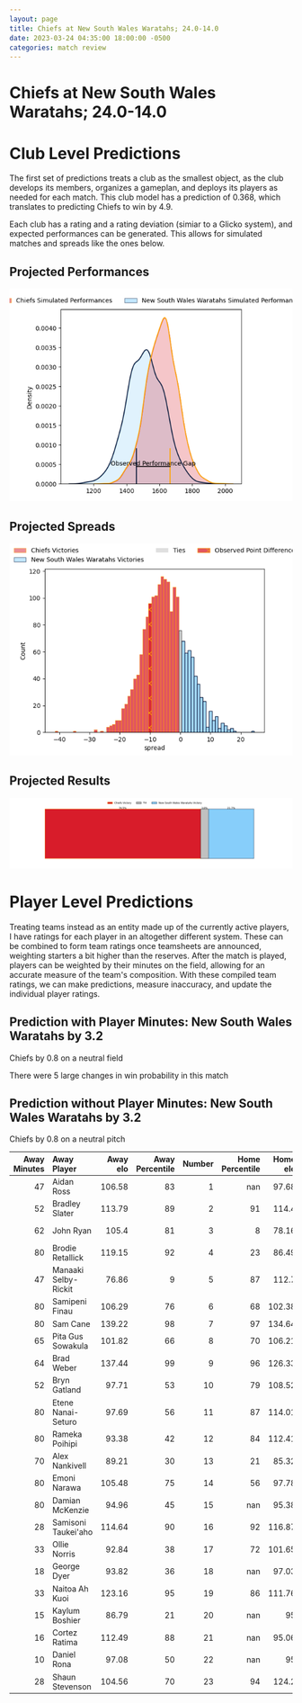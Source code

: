```yaml
---  
layout: page  
title: Chiefs at New South Wales Waratahs; 24.0-14.0  
date: 2023-03-24 04:35:00 18:00:00 -0500  
categories: match review  
---
```

# Chiefs at New South Wales Waratahs; 24.0-14.0

# Club Level Predictions


The first set of predictions treats a club as the smallest object, as the club develops its members, organizes a gameplan, and deploys its players as needed for each match. This club model has a prediction of 0.368, which translates to predicting Chiefs to win by 4.9.

Each club has a rating and a rating deviation (simiar to a Glicko system), and expected performances can be generated. This allows for simulated matches and spreads like the ones below.
## Projected Performances


![Projected Performances](plots/performances_2023-03-24-NewSouthWalesWaratahs-Chiefs.png)
## Projected Spreads


![Projected Spreads](plots/spreads_2023-03-24-NewSouthWalesWaratahs-Chiefs.png)
## Projected Results


![Projected Results](plots/resultbar_2023-03-24-NewSouthWalesWaratahs-Chiefs.png)
# Player Level Predictions


Treating teams instead as an entity made up of the currently active players, I have ratings for each player in an altogether different system. These can be combined to form team ratings once teamsheets are announced, weighting starters a bit higher than the reserves. After the match is played, players can be weighted by their minutes on the field, allowing for an accurate measure of the team's composition. With these compiled team ratings, we can make predictions, measure inaccuracy, and update the individual player ratings.
## Prediction with Player Minutes: New South Wales Waratahs by 3.2


Chiefs by 0.8 on a neutral field

There were 5 large changes in win probability in this match
## Prediction without Player Minutes: New South Wales Waratahs by 3.2


Chiefs by 0.8 on a neutral pitch



|   Away Minutes | Away Player          |   Away elo |   Away Percentile |   Number |   Home Percentile |   Home elo | Home Player          |   Home Minutes |
|---------------:|:---------------------|-----------:|------------------:|---------:|------------------:|-----------:|:---------------------|---------------:|
|             47 | Aidan Ross           |     106.58 |                83 |        1 |               nan |      97.68 | Tetera Faulkner      |             47 |
|             52 | Bradley Slater       |     113.79 |                89 |        2 |                91 |     114.4  | Dave Porecki         |             52 |
|             62 | John Ryan            |     105.4  |                81 |        3 |                 8 |      78.16 | Harry Johnson-Holmes |             52 |
|             80 | Brodie Retallick     |     119.15 |                92 |        4 |                23 |      86.49 | Jed Holloway         |             80 |
|             47 | Manaaki Selby-Rickit |      76.86 |                 9 |        5 |                87 |     112.7  | Ned Hanigan          |             77 |
|             80 | Samipeni Finau       |     106.29 |                76 |        6 |                68 |     102.38 | Lachlan Swinton      |             57 |
|             80 | Sam Cane             |     139.22 |                98 |        7 |                97 |     134.64 | Michael Hooper       |             80 |
|             65 | Pita Gus Sowakula    |     101.82 |                66 |        8 |                70 |     106.21 | Will Harris          |             80 |
|             64 | Brad Weber           |     137.44 |                99 |        9 |                96 |     126.33 | Jake Gordon          |             77 |
|             52 | Bryn Gatland         |      97.71 |                53 |       10 |                79 |     108.52 | Ben Donaldson        |             80 |
|             80 | Etene Nanai-Seturo   |      97.69 |                56 |       11 |                87 |     114.01 | Dylan Pietsch        |             66 |
|             80 | Rameka Poihipi       |      93.38 |                42 |       12 |                84 |     112.41 | Joey Walton          |             80 |
|             70 | Alex Nankivell       |      89.21 |                30 |       13 |                21 |      85.32 | Izaia Perese         |             80 |
|             80 | Emoni Narawa         |     105.48 |                75 |       14 |                56 |      97.78 | Mark Nawaqanitawase  |             80 |
|             80 | Damian McKenzie      |      94.96 |                45 |       15 |               nan |      95.38 | Ben Dowling          |             66 |
|             28 | Samisoni Taukei'aho  |     114.64 |                90 |       16 |                92 |     116.87 | Tolu Latu            |             28 |
|             33 | Ollie Norris         |      92.84 |                38 |       17 |                72 |     101.65 | Tom Lambert          |             33 |
|             18 | George Dyer          |      93.82 |                36 |       18 |               nan |      97.03 | Daniel Botha         |             28 |
|             33 | Naitoa Ah Kuoi       |     123.16 |                95 |       19 |                86 |     111.76 | Taleni Seu           |             23 |
|             15 | Kaylum Boshier       |      86.79 |                21 |       20 |               nan |      95    | Zac Von Appen        |              3 |
|             16 | Cortez Ratima        |     112.49 |                88 |       21 |               nan |      95.06 | Harrison Goddard     |              3 |
|             10 | Daniel Rona          |      97.08 |                50 |       22 |               nan |      95    | Harry Wilson         |             14 |
|             28 | Shaun Stevenson      |     104.56 |                70 |       23 |                94 |     124.2  | Nemani Nadolo        |             14 |


